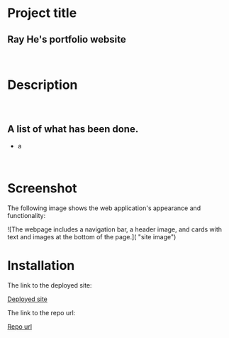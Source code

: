 # Project title

 
 ## Ray He's portfolio website


<br/>

# Description
### 

<br/>

## A list of what has been done.

- a

<br/>

# Screenshot

The following image shows the web application's appearance and functionality:

![The webpage includes a navigation bar, a header image, and cards with text and images at the bottom of the page.]( "site image")

# Installation

The link to the deployed site:

[Deployed site](https://devrayhe.github.io/ray-portfolio/)

The link to the repo url:

[Repo url](https://github.com/DevRayHE/ray-portfolio.git)



